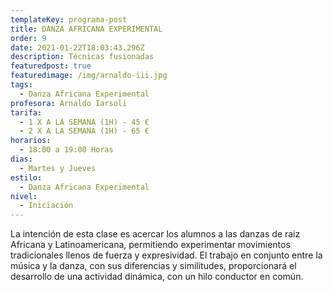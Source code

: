 ```yaml
---
templateKey: programa-post
title: DANZA AFRICANA EXPERIMENTAL
order: 9
date: 2021-01-22T18:03:43.296Z
description: Técnicas fusionadas
featuredpost: true
featuredimage: /img/arnaldo-iii.jpg
tags:
  - Danza Africana Experimental
profesora: Arnaldo Iarsoli
tarifa:
  - 1 X A LA SEMANA (1H) - 45 €
  - 2 X A LA SEMANA (1H) - 65 €
horarios:
  - 18:00 a 19:00 Horas
dias:
  - Martes y Jueves
estilo:
  - Danza Africana Experimental
nivel:
  - Iniciación
---
```


<!--StartFragment-->

La intención de esta clase es acercar los alumnos a las danzas de raiz Africana y Latinoamericana, permitiendo experimentar movimientos tradicionales llenos de fuerza y expresividad. El trabajo en conjunto entre la música y la danza, con sus diferencias y similitudes, proporcionará el desarrollo de una actividad dinámica, con un hilo conductor en común.

<!--EndFragment-->

